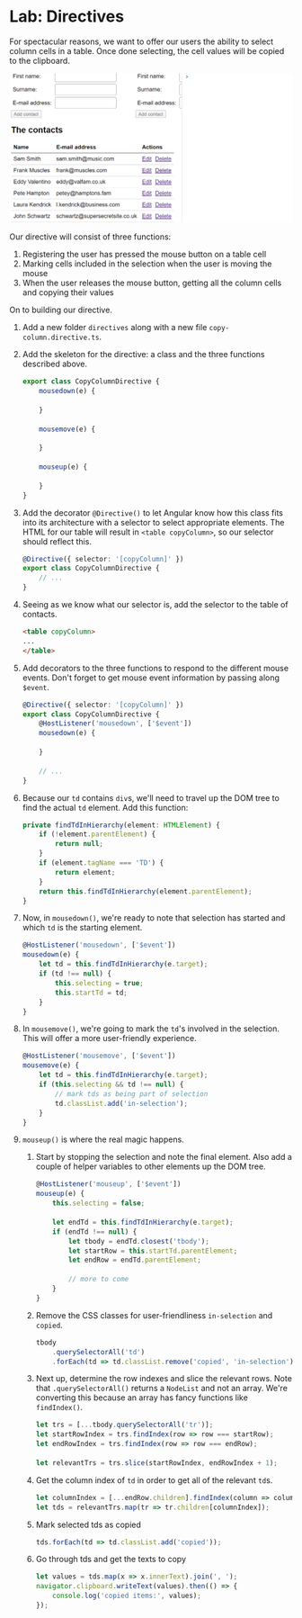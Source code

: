 # Lab: Directives

For spectacular reasons, we want to offer our users the ability to select column cells in a table. Once done selecting, the cell values will be copied to the clipboard.

![Getting started](lab8-directives.gif)

Our directive will consist of three functions:
1. Registering the user has pressed the mouse button on a table cell
1. Marking cells included in the selection when the user is moving the mouse
1. When the user releases the mouse button, getting all the column cells and copying their values

On to building our directive.
1. Add a new folder `directives` along with a new file `copy-column.directive.ts`.
1. Add the skeleton for the directive: a class and the three functions described above.

	```ts
	export class CopyColumnDirective {
		mousedown(e) {

		}

		mousemove(e) {

		}

		mouseup(e) {

		}
	}
	```
1. Add the decorator `@Directive()` to let Angular know how this class fits into its architecture with a selector to select appropriate elements. The HTML for our table will result in `<table copyColumn>`, so our selector should reflect this.

	```ts
	@Directive({ selector: '[copyColumn]' })
	export class CopyColumnDirective {
		// ...
	}
	```
1. Seeing as we know what our selector is, add the selector to the table of contacts.
	```html
	<table copyColumn>
	...
	</table>
	```
1. Add decorators to the three functions to respond to the different mouse events. Don't forget to get mouse event information by passing along `$event`.

	```ts
	@Directive({ selector: '[copyColumn]' })
	export class CopyColumnDirective {
		@HostListener('mousedown', ['$event'])
		mousedown(e) {

		}

		// ...
	}
	```
1. Because our `td` contains `div`s, we'll need to travel up the DOM tree to find the actual `td` element. Add this function:

	```ts
	private findTdInHierarchy(element: HTMLElement) {
		if (!element.parentElement) {
			return null;
		}
		if (element.tagName === 'TD') {
			return element;
		}
		return this.findTdInHierarchy(element.parentElement);
	}
	```
   
1. Now, in `mousedown()`, we're ready to note that selection has started and which `td` is the starting element.
	```ts
	@HostListener('mousedown', ['$event'])
	mousedown(e) {
		let td = this.findTdInHierarchy(e.target);
		if (td !== null) {
			this.selecting = true;
			this.startTd = td;
		}
	}
	```
1. In `mousemove()`, we're going to mark the `td`'s involved in the selection. This will offer a more user-friendly experience.

	```ts
	@HostListener('mousemove', ['$event'])
	mousemove(e) {
		let td = this.findTdInHierarchy(e.target);
		if (this.selecting && td !== null) {
			// mark tds as being part of selection
			td.classList.add('in-selection');
		}
	}
	```
1. `mouseup()` is where the real magic happens. 

	1. Start by stopping the selection and note the final element. Also add a couple of helper variables to other elements up the DOM tree.

		```ts
		@HostListener('mouseup', ['$event'])
		mouseup(e) {
			this.selecting = false;

			let endTd = this.findTdInHierarchy(e.target);
			if (endTd !== null) {
				let tbody = endTd.closest('tbody');
				let startRow = this.startTd.parentElement;
				let endRow = endTd.parentElement;

				// more to come
			}
		}
		```
	1. Remove the CSS classes for user-friendliness `in-selection` and `copied`.

		```ts
		tbody
			.querySelectorAll('td')
			.forEach(td => td.classList.remove('copied', 'in-selection'));
		```
	1. Next up, determine the row indexes and slice the relevant rows. Note that `.querySelectorAll()` returns a `NodeList` and not an array. We're converting this because an array has fancy functions like `findIndex()`.
		```ts
		let trs = [...tbody.querySelectorAll('tr')];
		let startRowIndex = trs.findIndex(row => row === startRow);
		let endRowIndex = trs.findIndex(row => row === endRow);

		let relevantTrs = trs.slice(startRowIndex, endRowIndex + 1);
		```
	1. Get the column index of `td` in order to get all of the relevant `td`s.
		```ts
		let columnIndex = [...endRow.children].findIndex(column => column === endTd);
		let tds = relevantTrs.map(tr => tr.children[columnIndex]);
		```
	1. Mark selected tds as copied
		```ts
		tds.forEach(td => td.classList.add('copied'));
		```
	1. Go through tds and get the texts to copy
		```ts
		let values = tds.map(x => x.innerText).join(', ');
		navigator.clipboard.writeText(values).then(() => {
			console.log('copied items:', values);
		});
		```